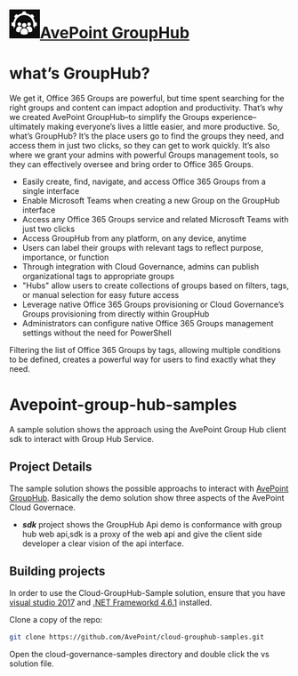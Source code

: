 # ![GroupHub](https://raw.githubusercontent.com/AvePoint/cloud-grouphub-samples/master/cloud-grouphub.png)[AvePoint GroupHub](https://gh.avepointonlineservices.com/)

# what’s GroupHub?  
We get it, Office 365 Groups are powerful, but time spent searching for the right groups and content can impact adoption
and productivity. That’s why we created AvePoint GroupHub–to simplify the Groups experience–ultimately making everyone’s
lives a little easier, and more productive.
So, what’s GroupHub? It’s the place users go to find the groups they need, and access them in just two clicks, so they can
get to work quickly. It’s also where we grant your admins with powerful Groups management tools, so they can effectively
oversee and bring order to Office 365 Groups.

*  Easily create, find, navigate, and access Office 365 Groups from a single interface
*  Enable Microsoft Teams when creating a new Group on the GroupHub interface
* Access any Office 365 Groups service and related Microsoft Teams with just two clicks
* Access GroupHub from any platform, on any device, anytime
* Users can label their groups with relevant tags to reflect purpose, importance, or function
* Through integration with Cloud Governance, admins can publish organizational tags to appropriate groups
* "Hubs" allow users to create collections of groups based on filters, tags, or manual selection for easy future access
* Leverage native Office 365 Groups provisioning or Cloud Governance’s Groups provisioning from directly within GroupHub
* Administrators can configure native Office 365 Groups management settings without the need for PowerShell

Filtering the list of Office 365 Groups by tags, allowing multiple conditions to be defined, creates a powerful way for users to
find exactly what they need. 

# Avepoint-group-hub-samples
A sample solution shows the approach using the AvePoint Group Hub client sdk to interact with Group Hub Service.

## Project Details
The sample solution shows the possible approachs to interact with [AvePoint GroupHub](https://gh.avepointonlineservices.com/). Basically the demo solution show three aspects of the AvePoint Cloud Governace. 

* **_sdk_** project shows the GroupHub Api demo is conformance with group hub web api,sdk is a proxy of the web api and give the client side developer a clear vision of the api interface.

## Building projects

In order to use the Cloud-GroupHub-Sample solution, ensure that you have [visual studio 2017](https://www.visualstudio.com/) and [.NET Frameworkd 4.6.1](https://www.microsoft.com/en-us/download/details.aspx?id=49982) installed.

Clone a copy of the repo:

```bash
git clone https://github.com/AvePoint/cloud-grouphub-samples.git
```
Open the cloud-governance-samples directory and double click the vs solution file.
